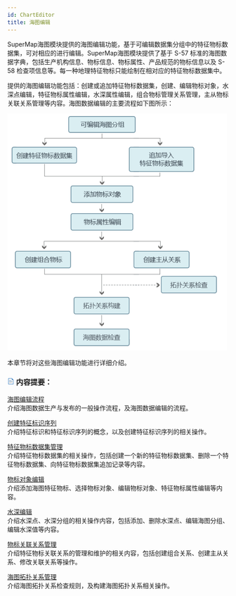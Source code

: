 ```yaml
---
id: ChartEditor
title: 海图编辑
---
```

SuperMap海图模块提供的海图编辑功能，基于可编辑数据集分组中的特征物标数据集，可对相应的进行编辑。SuperMap海图模块提供了基于 S-57 标准的海图数据字典，包括生产机构信息、物标信息、物标属性、产品规范的物标信息以及 S-58 检查项信息等。每一种地理特征物标只能绘制在相对应的特征物标数据集中。

提供的海图编辑功能包括：创建或追加特征物标数据集，创建、编辑物标对象，水深点编辑，特征物标属性编辑，水深属性编辑，组合物标管理关系管理，主从物标关联关系管理等内容。海图数据编辑的主要流程如下图所示：

![](img/ChartEditorProcess.png)  
  
本章节将对这些海图编辑功能进行详细介绍。

### ![](../../../img/read.gif) 内容提要：

[海图编辑流程](ChartEditorProcess)  
介绍海图数据生产与发布的一般操作流程，及海图数据编辑的流程。

[创建特征标识序列](CreateFOID)  
介绍特征标识和特征标识序列的概念，以及创建特征标识序列的相关操作。

[特征物标数据集管理](FeatureDataset)  
介绍特征物标数据集的相关操作，包括创建一个新的特征物标数据集、删除一个特征物标数据集、向特征物标数据集追加记录等内容。

[物标对象编辑](ChartObjectsEditor)  
介绍添加海图特征物标、选择物标对象、编辑物标对象、特征物标属性编辑等内容。

[水深编辑](EditSounding)  
介绍水深点、水深分组的相关操作内容，包括添加、删除水深点、编辑海图分组、编辑水深值等内容。

[物标关联关系管理](RelationshipManagement/RelationshipManagement)  
介绍特征物标关联关系的管理和维护的相关内容，包括创建组合关系、创建主从关系、修改关联关系等操作。

[海图拓扑关系管理](S57TopologyRelation/S57TopoRelation)  
介绍海图拓扑关系检查规则，及构建海图拓扑关系相关操作。